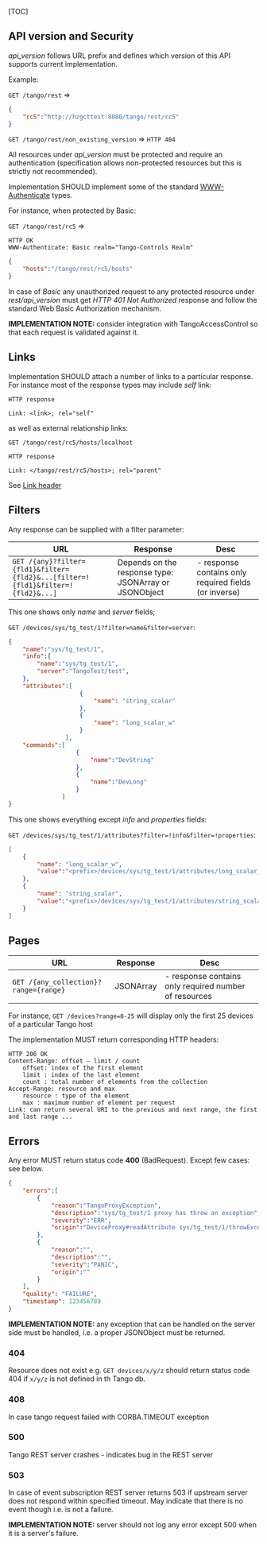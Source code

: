 [TOC]

## API version and Security

_api_version_ follows URL prefix and defines which version of this API supports current implementation.

Example:


`GET /tango/rest` =>
```JSON
{
    "rc5":"http://hzgcttest:8080/tango/rest/rc5"
}
```

`GET /tango/rest/non_existing_version` => `HTTP 404`

All resources under _api_version_ must be protected and require an authentication (specification allows non-protected resources but this is strictly not recommended).

Implementation SHOULD implement some of the standard [WWW-Authenticate](https://developer.mozilla.org/en-US/docs/Web/HTTP/Authentication#Authentication_schemes) types.

For instance, when protected by Basic:

`GET /tango/rest/rc5` =>
```
HTTP OK
WWW-Authenticate: Basic realm="Tango-Controls Realm" 
```
```JSON
{
    "hosts":"/tango/rest/rc5/hosts"
}
```

In case of _Basic_ any unauthorized request to any protected resource under _rest/api_version_ must get _HTTP 401 Not Authorized_ response
and follow the standard Web Basic Authorization mechanism.

__IMPLEMENTATION NOTE:__ consider integration with TangoAccessControl so that each request is validated against it.

## Links

Implementation SHOULD attach a number of links to a particular response. For instance most of the response types may include _self_ link:

```
HTTP response

Link: <link>; rel="self"
```

as well as external relationship links:

`GET /tango/rest/rc5/hosts/localhost`
```
HTTP response

Link: </tango/rest/rc5/hosts>; rel="parent"
```

See [Link header](http://tools.ietf.org/html/rfc5988)

## Filters

Any response can be supplied with a filter parameter:

 URL                |   Response  | Desc
------------------- | ----------- | ---------------------------------------------------
`GET /{any}?filter={fld1}&filter={fld2}&...[filter=!{fld1}&filter=!{fld2}&...]` | Depends on the response type: JSONArray or JSONObject | - response contains only required fields (or inverse)


This one shows only _name_ and _server_ fields;

`GET /devices/sys/tg_test/1?filter=name&filter=server`:
```JSON
{
    "name":"sys/tg_test/1",
    "info":{
        "name":"sys/tg_test/1",
        "server":"TangoTest/test",
    },
    "attributes":[
                    {
                        "name": "string_scalar"
                    },
                    {
                        "name": "long_scalar_w"
                    }
                ],
    "commands":[
                   {
                       "name":"DevString"
                   },
                   {
                       "name":"DevLong"
                   }
               ]
}
```

This one shows everything except _info_ and _properties_ fields:

`GET /devices/sys/tg_test/1/attributes?filter=!info&filter=!properties`:
```JSON
[
    {
        "name": "long_scalar_w",
        "value":"<prefix>/devices/sys/tg_test/1/attributes/long_scalar_w/value"
    },
    {
        "name": "string_scalar",
        "value":"<prefix>/devices/sys/tg_test/1/attributes/string_scalar/value"
    }
]
```


## Pages

|  URL           |  Response | Desc
|----------------|-----------|---------------------------------------------------
| `GET /{any_collection}?range={range}` | JSONArray | - response contains only required number of resources

For instance, `GET /devices?range=0-25` will display only the first 25 devices of a particular Tango host

The implementation MUST return corresponding HTTP headers:

    HTTP 206 OK
    Content-Range: offset – limit / count
        offset: index of the first element
        limit : index of the last element
        count : total number of elements from the collection
    Accept-Range: resource and max
        resource : type of the element
        max : maximum number of element per request
    Link: can return several URI to the previous and next range, the first and last range ...

## Errors

Any error MUST return status code __400__ (BadRequest). Except few cases: see below.

```JSON
{
    "errors":[
        {       
            "reason":"TangoProxyException",
            "description":"sys/tg_test/1 proxy has throw an exception",
            "severity":"ERR",
            "origin":"DeviceProxy#readAttribute sys/tg_test/1/throwException"
        },
        {       
            "reason":"",
            "description":"",
            "severity":"PANIC",
            "origin":""
        }
    ],   
    "quality": "FAILURE",
    "timestamp": 123456789
}
```

__IMPLEMENTATION NOTE:__ any exception that can be handled on the server side must be handled, i.e. a proper JSONObject must be returned.

### 404

Resource does not exist e.g. `GET devices/x/y/z` should return status code 404 if `x/y/z` is not defined in th Tango db.

### 408

In case tango request failed with CORBA.TIMEOUT exception

### 500

Tango REST server crashes - indicates bug in the REST server

### 503

In case of event subscription REST server returns 503 if upstream server does not respond within specified timeout. May indicate that there is no event though i.e. is not a failure.

__IMPLEMENTATION NOTE:__ server should not log any error except 500 when it is a server's failure. 